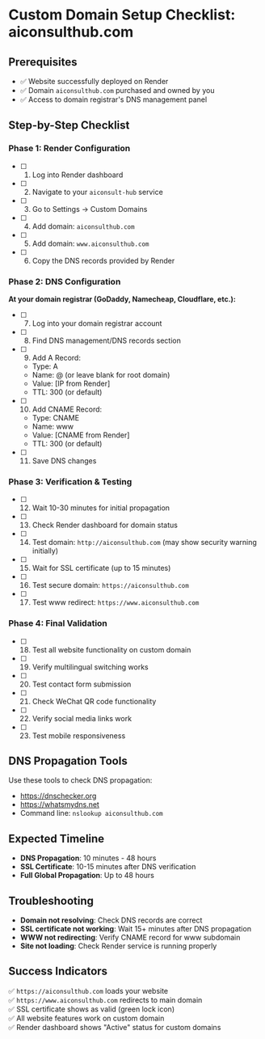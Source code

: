 # Custom Domain Setup Checklist: aiconsulthub.com

## Prerequisites
- ✅ Website successfully deployed on Render
- ✅ Domain `aiconsulthub.com` purchased and owned by you
- ✅ Access to domain registrar's DNS management panel

## Step-by-Step Checklist

### Phase 1: Render Configuration
- [ ] 1. Log into Render dashboard
- [ ] 2. Navigate to your `aiconsult-hub` service
- [ ] 3. Go to Settings → Custom Domains
- [ ] 4. Add domain: `aiconsulthub.com`
- [ ] 5. Add domain: `www.aiconsulthub.com`
- [ ] 6. Copy the DNS records provided by Render

### Phase 2: DNS Configuration
**At your domain registrar (GoDaddy, Namecheap, Cloudflare, etc.):**

- [ ] 7. Log into your domain registrar account
- [ ] 8. Find DNS management/DNS records section
- [ ] 9. Add A Record:
  - Type: A
  - Name: @ (or leave blank for root domain)
  - Value: [IP from Render]
  - TTL: 300 (or default)

- [ ] 10. Add CNAME Record:
  - Type: CNAME  
  - Name: www
  - Value: [CNAME from Render]
  - TTL: 300 (or default)

- [ ] 11. Save DNS changes

### Phase 3: Verification & Testing
- [ ] 12. Wait 10-30 minutes for initial propagation
- [ ] 13. Check Render dashboard for domain status
- [ ] 14. Test domain: `http://aiconsulthub.com` (may show security warning initially)
- [ ] 15. Wait for SSL certificate (up to 15 minutes)
- [ ] 16. Test secure domain: `https://aiconsulthub.com`
- [ ] 17. Test www redirect: `https://www.aiconsulthub.com`

### Phase 4: Final Validation
- [ ] 18. Test all website functionality on custom domain
- [ ] 19. Verify multilingual switching works
- [ ] 20. Test contact form submission
- [ ] 21. Check WeChat QR code functionality
- [ ] 22. Verify social media links work
- [ ] 23. Test mobile responsiveness

## DNS Propagation Tools
Use these tools to check DNS propagation:
- https://dnschecker.org
- https://whatsmydns.net
- Command line: `nslookup aiconsulthub.com`

## Expected Timeline
- **DNS Propagation**: 10 minutes - 48 hours
- **SSL Certificate**: 10-15 minutes after DNS verification
- **Full Global Propagation**: Up to 48 hours

## Troubleshooting
- **Domain not resolving**: Check DNS records are correct
- **SSL certificate not working**: Wait 15+ minutes after DNS propagation
- **WWW not redirecting**: Verify CNAME record for www subdomain
- **Site not loading**: Check Render service is running properly

## Success Indicators
✅ `https://aiconsulthub.com` loads your website  
✅ `https://www.aiconsulthub.com` redirects to main domain  
✅ SSL certificate shows as valid (green lock icon)  
✅ All website features work on custom domain  
✅ Render dashboard shows "Active" status for custom domains